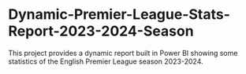 # Dynamic-Premier-League-Stats-Report-2023-2024-Season
This project provides a dynamic report built in Power BI showing some statistics of the English Premier League season 2023-2024.
